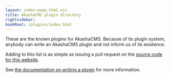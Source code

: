 ```yaml
---
layout: index-page.html.ejs
title: AkashaCMS plugin directory
rightsidebar:
bookRoot: /plugins/index.html
---
```


These are the known plugins for AkashaCMS.  Because of its plugin system, anybody can write an AkashaCMS plugin and not inform us of its existence.

Adding to this list is as simple as issuing a pull request on the [source code for this website](https://github.com/robogeek/akashacms-website).

See [the documentation on writing a plugin](../configuration/ab-plugins.html) for more information.